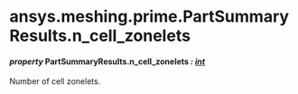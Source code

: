 # ansys.meshing.prime.PartSummaryResults.n_cell_zonelets



#### *property* PartSummaryResults.n_cell_zonelets *: [int](https://docs.python.org/3.11/library/functions.html#int)*

Number of cell zonelets.

<!-- !! processed by numpydoc !! -->
